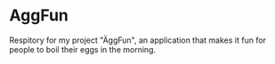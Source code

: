 # AggFun
Respitory for my project "ÄggFun", an application that makes it fun for people to boil their eggs in the morning.
